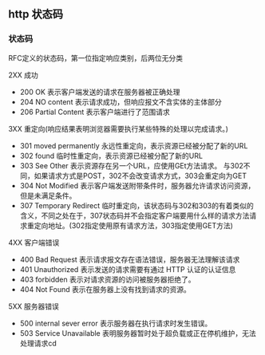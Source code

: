 ## http 状态码

### 状态码
  RFC定义的状态码，第一位指定响应类别，后两位无分类

  2XX 成功
  - 200 OK 表示客户端发送的请求在服务器被正确处理
  - 204 NO content 表示请求成功，但响应报文不含实体的主体部分
  - 206 Partial Content 表示客户端进行了范围请求

  3XX 重定向(响应结果表明浏览器需要执行某些特殊的处理以完成请求。)
  - 301 moved permanently 永远性重定向，表示资源已经被分配了新的URL
  - 302 found 临时性重定向，表示资源已经被分配了新的URL
  - 303 See Other 表示资源存在另一个URL，应使用GEt方法请求。
  与302不同，如果请求方式是POST，302不会改变请求方式，303会重定向为GET
  - 304 Not Modified 表示客户端发送附带条件时，服务器允许请求访问资源，但是未满足条件。
  - 307 Temporary Redirect 临时重定向，该状态码与302和303的有着类似的含义，不同之处在于，307状态码并不会指定客户端要用什么样的请求方法请求重定向地址。(302指定使用原有请求方法，303指定使用GET方法)

  4XX 客户端错误
  - 400 Bad Request 表示请求报文存在语法错误，服务器无法理解该请求
  - 401 Unauthorized 表示发送的请求需要有通过 HTTP 认证的认证信息
  - 403 forbidden 表示对请求资源的访问被服务器拒绝了。
  - 404 Not Found 表示在服务器上没有找到请求的资源。

  5XX 服务器错误
  - 500 internal sever error 表示服务器在执行请求时发生错误。
  - 503 Service Unavailable 表明服务器暂时处于超负载或正在停机维护，无法处理请求cd